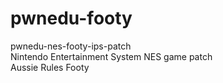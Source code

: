 # pwnedu-footy
pwnedu-nes-footy-ips-patch <br>
Nintendo Entertainment System NES game patch <br>
Aussie Rules Footy
